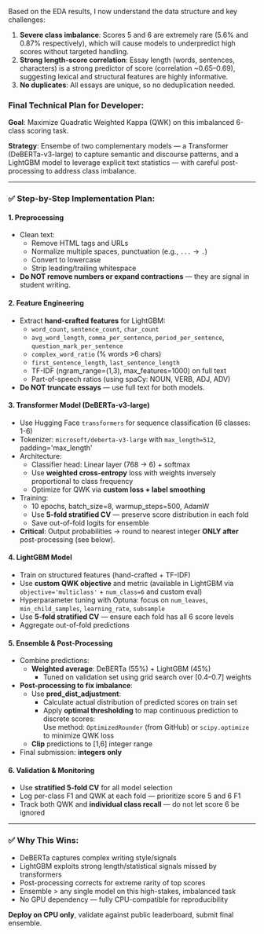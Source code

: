 
Based on the EDA results, I now understand the data structure and key challenges:

1. **Severe class imbalance**: Scores 5 and 6 are extremely rare (5.6% and 0.87% respectively), which will cause models to underpredict high scores without targeted handling.
2. **Strong length-score correlation**: Essay length (words, sentences, characters) is a strong predictor of score (correlation ~0.65–0.69), suggesting lexical and structural features are highly informative.
3. **No duplicates**: All essays are unique, so no deduplication needed.

### Final Technical Plan for Developer:

**Goal**: Maximize Quadratic Weighted Kappa (QWK) on this imbalanced 6-class scoring task.

**Strategy**: Ensembe of two complementary models — a Transformer (DeBERTa-v3-large) to capture semantic and discourse patterns, and a LightGBM model to leverage explicit text statistics — with careful post-processing to address class imbalance.

---

### ✅ Step-by-Step Implementation Plan:

#### 1. **Preprocessing**  
- Clean text:  
  - Remove HTML tags and URLs  
  - Normalize multiple spaces, punctuation (e.g., `...` → `.`)  
  - Convert to lowercase  
  - Strip leading/trailing whitespace  
- **Do NOT remove numbers or expand contractions** — they are signal in student writing.

#### 2. **Feature Engineering**  
- Extract **hand-crafted features** for LightGBM:  
  - `word_count`, `sentence_count`, `char_count`  
  - `avg_word_length`, `comma_per_sentence`, `period_per_sentence`, `question_mark_per_sentence`  
  - `complex_word_ratio` (% words >6 chars)  
  - `first_sentence_length`, `last_sentence_length`  
  - TF-IDF (ngram_range=(1,3), max_features=1000) on full text  
  - Part-of-speech ratios (using spaCy: NOUN, VERB, ADJ, ADV)  
- **Do NOT truncate essays** — use full text for both models.

#### 3. **Transformer Model (DeBERTa-v3-large)**  
- Use Hugging Face `transformers` for sequence classification (6 classes: 1-6)  
- Tokenizer: `microsoft/deberta-v3-large` with `max_length=512`, padding='max_length'  
- Architecture:  
  - Classifier head: Linear layer (768 → 6) + softmax  
  - Use **weighted cross-entropy** loss with weights inversely proportional to class frequency  
  - Optimize for QWK via **custom loss + label smoothing**  
- Training:  
  - 10 epochs, batch_size=8, warmup_steps=500, AdamW  
  - Use **5-fold stratified CV** — preserve score distribution in each fold  
  - Save out-of-fold logits for ensemble  
- **Critical**: Output probabilities → round to nearest integer **ONLY after** post-processing (see below).

#### 4. **LightGBM Model**  
- Train on structured features (hand-crafted + TF-IDF)  
- Use **custom QWK objective** and metric (available in LightGBM via `objective='multiclass'` + `num_class=6` and custom eval)  
- Hyperparameter tuning with Optuna: focus on `num_leaves`, `min_child_samples`, `learning_rate`, `subsample`  
- Use **5-fold stratified CV** — ensure each fold has all 6 score levels  
- Aggregate out-of-fold predictions

#### 5. **Ensemble & Post-Processing**  
- Combine predictions:  
  - **Weighted average**: DeBERTa (55%) + LightGBM (45%)  
    - Tuned on validation set using grid search over [0.4–0.7] weights  
- **Post-processing to fix imbalance**:  
  - Use **pred_dist_adjustment**:  
    - Calculate actual distribution of predicted scores on train set  
    - Apply **optimal thresholding** to map continuous prediction to discrete scores:  
      Use method: `OptimizedRounder` (from GitHub) or `scipy.optimize` to minimize QWK loss  
  - **Clip** predictions to [1,6] integer range  
- Final submission: **integers only**

#### 6. **Validation & Monitoring**  
- Use **stratified 5-fold CV** for all model selection  
- Log per-class F1 and QWK at each fold — prioritize score 5 and 6 F1  
- Track both QWK and **individual class recall** — do not let score 6 be ignored

---

### ✅ Why This Wins:  
- DeBERTa captures complex writing style/signals  
- LightGBM exploits strong length/statistical signals missed by transformers  
- Post-processing corrects for extreme rarity of top scores  
- Ensemble > any single model on this high-stakes, imbalanced task  
- No GPU dependency — fully CPU-compatible for reproducibility  

**Deploy on CPU only**, validate against public leaderboard, submit final ensemble.
